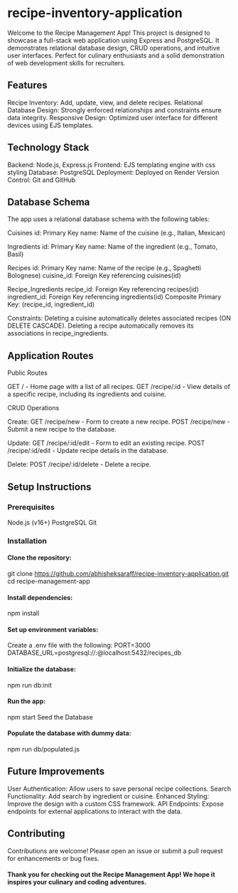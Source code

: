 # recipe-inventory-application

Welcome to the Recipe Management App! This project is designed to showcase a full-stack web application using Express and PostgreSQL. It demonstrates relational database design, CRUD operations, and intuitive user interfaces. Perfect for culinary enthusiasts and a solid demonstration of web development skills for recruiters.

## Features

Recipe Inventory: Add, update, view, and delete recipes.
Relational Database Design: Strongly enforced relationships and constraints ensure data integrity.
Responsive Design: Optimized user interface for different devices using EJS templates.

## Technology Stack

Backend: Node.js, Express.js
Frontend: EJS templating engine with css styling
Database: PostgreSQL
Deployment: Deployed on Render
Version Control: Git and GitHub

## Database Schema

The app uses a relational database schema with the following tables:

Cuisines
id: Primary Key
name: Name of the cuisine (e.g., Italian, Mexican)

Ingredients
id: Primary Key
name: Name of the ingredient (e.g., Tomato, Basil)

Recipes
id: Primary Key
name: Name of the recipe (e.g., Spaghetti Bolognese)
cuisine_id: Foreign Key referencing cuisines(id)

Recipe_Ingredients
recipe_id: Foreign Key referencing recipes(id)
ingredient_id: Foreign Key referencing ingredients(id)
Composite Primary Key: (recipe_id, ingredient_id)

Constraints:
Deleting a cuisine automatically deletes associated recipes (ON DELETE CASCADE).
Deleting a recipe automatically removes its associations in recipe_ingredients.

## Application Routes

Public Routes

GET / - Home page with a list of all recipes.
GET /recipe/:id - View details of a specific recipe, including its ingredients and cuisine.

CRUD Operations

Create:
GET /recipe/new - Form to create a new recipe.
POST /recipe/new - Submit a new recipe to the database.

Update:
GET /recipe/:id/edit - Form to edit an existing recipe.
POST /recipe/:id/edit - Update recipe details in the database.

Delete:
POST /recipe/:id/delete - Delete a recipe.

## Setup Instructions

### Prerequisites

Node.js (v16+)
PostgreSQL
Git

### Installation

#### Clone the repository:
git clone https://github.com/abhisheksaraff/recipe-inventory-application.git
cd recipe-management-app

#### Install dependencies:
npm install

#### Set up environment variables:
Create a .env file with the following:
PORT=3000
DATABASE_URL=postgresql://<username>:<password>@localhost:5432/recipes_db

#### Initialize the database:
npm run db:init

#### Run the app:
npm start
Seed the Database

#### Populate the database with dummy data:
npm run db/populated.js

## Future Improvements

User Authentication: Allow users to save personal recipe collections.
Search Functionality: Add search by ingredient or cuisine.
Enhanced Styling: Improve the design with a custom CSS framework.
API Endpoints: Expose endpoints for external applications to interact with the data.

## Contributing

Contributions are welcome! Please open an issue or submit a pull request for enhancements or bug fixes.

#### Thank you for checking out the Recipe Management App! We hope it inspires your culinary and coding adventures.